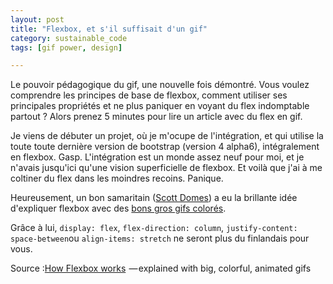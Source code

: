 ```yaml
---
layout: post
title: "Flexbox, et s'il suffisait d'un gif"
category: sustainable_code
tags: [gif power, design]

---
```

Le pouvoir pédagogique du gif, une nouvelle fois démontré. Vous voulez comprendre les principes de base de flexbox, comment utiliser ses principales propriétés et ne plus paniquer en voyant du flex indomptable partout ? Alors prenez 5 minutes pour lire un article avec du flex en gif.


<!--more-->

Je viens de débuter un projet, où je m'ocupe de l'intégration, et qui utilise la toute toute dernière version de bootstrap (version 4 alpha6), intégralement en flexbox. Gasp. L'intégration est un monde assez neuf pour moi, et je n'avais jusqu'ici qu'une vision superficielle de flexbox. Et voilà que j'ai à me coltiner du flex dans les moindres recoins. Panique.

Heureusement, un bon samaritain ([Scott Domes](https://medium.freecodecamp.com/@scottdomes)) a eu la brillante idée d'expliquer flexbox avec des [bons gros gifs colorés][source].

Grâce à lui, `display: flex`, `flex-direction: column`, `justify-content: space-between`ou `align-items: stretch` ne seront plus du finlandais pour vous.


Source :[How Flexbox works][source]  — explained with big, colorful, animated gifs

[source]: https://medium.freecodecamp.com/an-animated-guide-to-flexbox-d280cf6afc35#.xgb6n3tmc
